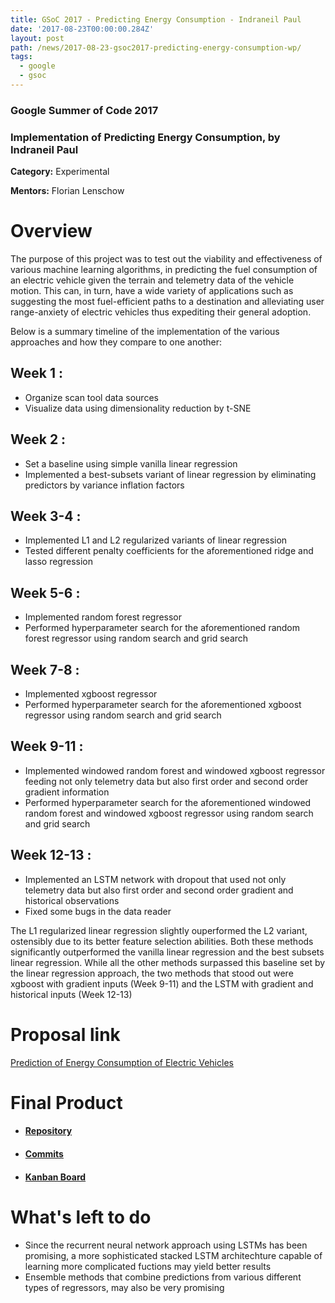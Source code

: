```yaml
---
title: GSoC 2017 - Predicting Energy Consumption - Indraneil Paul
date: '2017-08-23T00:00:00.284Z'
layout: post
path: /news/2017-08-23-gsoc2017-predicting-energy-consumption-wp/
tags:
  - google
  - gsoc
---
```


### Google Summer of Code 2017
### Implementation of Predicting Energy Consumption, by Indraneil Paul

**Category:** Experimental

**Mentors:** Florian Lenschow

# Overview

The purpose of this project was to test out the viability and effectiveness of various machine learning algorithms, in predicting the fuel consumption of an electric vehicle given the terrain and telemetry data of the vehicle motion. This can, in turn, have a wide variety of applications such as suggesting the most fuel-efficient paths to a destination and alleviating user range-anxiety of electric vehicles thus expediting their general adoption.

Below is a summary timeline of the implementation of the various approaches and how they compare to one another:

## Week 1 :
* Organize scan tool data sources
* Visualize data using dimensionality reduction by t-SNE

## Week 2 :
* Set a baseline using simple vanilla linear regression
* Implemented a best-subsets variant of linear regression by eliminating predictors by variance inflation factors

## Week 3-4 :
* Implemented L1 and L2 regularized variants of linear regression
* Tested different penalty coefficients for the aforementioned ridge and lasso regression

## Week 5-6 :
* Implemented random forest regressor
* Performed hyperparameter search for the aforementioned random forest regressor using random search and grid search

## Week 7-8 :
* Implemented xgboost regressor
* Performed hyperparameter search for the aforementioned xgboost regressor using random search and grid search

## Week 9-11 :
* Implemented windowed random forest and windowed xgboost regressor feeding not only telemetry data but also first order and second order gradient information
* Performed hyperparameter search for the aforementioned windowed random forest and windowed xgboost regressor using random search and grid search

## Week 12-13 :
* Implemented an LSTM network with dropout that used not only telemetry data but also first order and second order gradient and historical observations
* Fixed some bugs in the data reader

The L1 regularized linear regression slightly ouperformed the L2 variant, ostensibly due to its better feature selection abilities. Both these methods significantly outperformed the vanilla linear regression and the best subsets linear regression. While all the other methods surpassed this baseline set by the linear regression approach, the two methods that stood out were xgboost with gradient inputs (Week 9-11) and the LSTM with gradient and historical inputs (Week 12-13)

# Proposal link

[Prediction of Energy Consumption of Electric Vehicles](https://github.com/Greennav/greennav.github.io/files/1253905/Indraneil_Paul_Proposal_GSoC2017.pdf)

# Final Product

  * #### [Repository](https://github.com/iNeil77/machine-learning)

  * #### [Commits](https://github.com/iNeil77/machine-learning/commits/master)

  * #### [Kanban Board](https://github.com/orgs/Greennav/projects/6)

# What's left to do
* Since the recurrent neural network approach using LSTMs has been promising, a more sophisticated stacked LSTM architechture capable of learning more complicated fuctions may yield better results
* Ensemble methods that combine predictions from various different types of regressors, may also be very promising
